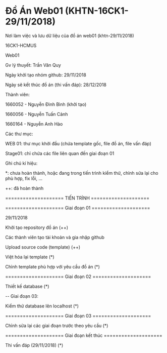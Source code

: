 # Đồ Án Web01 (KHTN-16CK1-29/11/2018)
Nơi làm việc và lưu dữ liệu của đồ án web01 (khtn-29/11/2018)

16CK1-HCMUS

Web01

Gv lý thuyết: Trần Văn Quy

Ngày khởi tạo nhóm github: 29/11/2018

Ngày sẽ kết thúc đồ án (thi vấn đáp): 28/12/2018

Thành viên:

1660052 - Nguyễn Đình Bình (khởi tạo)

1660056 - Nguyễn Tuấn Cảnh

1660164 - Nguyễn Anh Hào


Các thư mục:

WEB 01: thư mục khởi đầu (chứa template gốc, file đồ án, file vấn đáp)

Stage01: chỉ chứa các file liên quan đến giai đoạn 01


Ghi chú kí hiệu: 

*: chưa hoàn thành, hoặc đang trong tiến trình kiểm thử, chỉnh sửa lại cho phù hợp, fix lỗi, ...

++: đã hoàn thành

==================== TIẾN TRÌNH ====================


==================== Giai đoạn 01 ====================

29/11/2018

Khởi tạo repository đồ án (++)

Các thành viên tạo tài khoản và gia nhập github

Upload source code (template) (++)

Việt hóa lại template (*)

Chỉnh template phù hợp với yêu cầu đồ án (*)

==================== Giai đoạn 02 ====================

Thiết kế database (*)

-- Giai đoạn 03:

Kiểm thử database lên localhost (*)

==================== Giai đoạn 03 ====================

Chỉnh sửa lại các giai đoạn trước theo yêu cầu (*)

==================== Giai đoạn kết thúc ====================

Thi vấn đáp (29/11/2018) (*)


